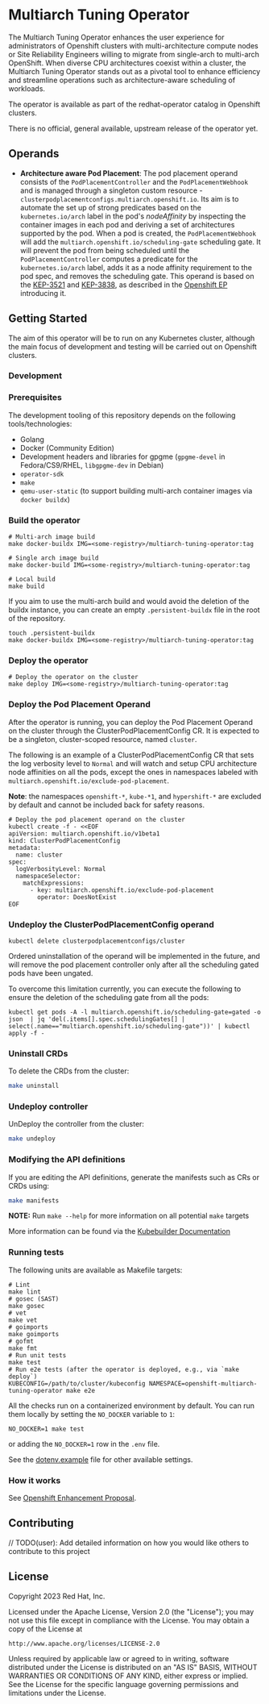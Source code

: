 # Multiarch Tuning Operator

The Multiarch Tuning Operator enhances the user experience for administrators of Openshift clusters with
multi-architecture compute nodes or Site Reliability Engineers willing to migrate from single-arch to multi-arch
OpenShift. When diverse CPU architectures coexist within a cluster, the Multiarch Tuning Operator stands out as a pivotal tool to
enhance efficiency and streamline operations such as architecture-aware scheduling of workloads.

The operator is available as part of the redhat-operator catalog in Openshift clusters.

There is no official, general available, upstream release of the operator yet.

## Operands

- **Architecture aware Pod Placement**: The pod placement operand consists of
  the `PodPlacementController` and the `PodPlacementWebhook` and is managed through
  a singleton custom resource - `clusterpodplacementconfigs.multiarch.openshift.io`.
  Its aim is to automate the set up of strong predicates based on the
  `kubernetes.io/arch` label in the pod's _nodeAffinity_ by inspecting the container
  images in each pod and deriving a set of architectures supported by
  the pod. When a pod is created, the `PodPlacementWebhook` will add the
  `multiarch.openshift.io/scheduling-gate` scheduling gate.
  It will prevent the pod from being scheduled until the `PodPlacementController`
  computes a predicate for the `kubernetes.io/arch` label, adds it as a node affinity
  requirement to the pod spec, and removes the scheduling gate.
  This operand is based on the [KEP-3521](https://github.com/kubernetes/enhancements/blob/afad6f270c7ac2ae853f4d1b72c379a6c3c7c042/keps/sig-scheduling/3521-pod-scheduling-readiness/README.md) and
  [KEP-3838](https://github.com/kubernetes/enhancements/blob/afad6f270c7ac2ae853f4d1b72c379a6c3c7c042/keps/sig-scheduling/3838-pod-mutable-scheduling-directives/README.md), as
  described in the [Openshift EP](https://github.com/openshift/enhancements/blob/6cebc13f0672c601ebfae669ea4fc8ca632721b5/enhancements/multi-arch/multiarch-manager-operator.md) introducing it.

## Getting Started

The aim of this operator will be to run on any Kubernetes cluster, although the main focus of development and testing
will be carried out on Openshift clusters.


### Development

### Prerequisites

The development tooling of this repository depends on the following tools/technologies:

- Golang
- Docker (Community Edition)
- Development headers and libraries for gpgme (`gpgme-devel` in Fedora/CS9/RHEL, `libgpgme-dev` in Debian)
- `operator-sdk`
- `make`
- `qemu-user-static` (to support building multi-arch container images via `docker buildx`)

### Build the operator

```shell
# Multi-arch image build
make docker-buildx IMG=<some-registry>/multiarch-tuning-operator:tag

# Single arch image build
make docker-build IMG=<some-registry>/multiarch-tuning-operator:tag

# Local build
make build
```

If you aim to use the multi-arch build and would avoid the deletion of the buildx instance, you can
create an empty `.persistent-buildx` file in the root of the repository.

```shell
touch .persistent-buildx
make docker-buildx IMG=<some-registry>/multiarch-tuning-operator:tag
```

### Deploy the operator

```shell
# Deploy the operator on the cluster
make deploy IMG=<some-registry>/multiarch-tuning-operator:tag
```

### Deploy the Pod Placement Operand

After the operator is running, you can deploy the Pod Placement Operand on the cluster through the ClusterPodPlacementConfig CR.
It is expected to be a singleton, cluster-scoped resource, named `cluster`.

The following is an example of a ClusterPodPlacementConfig CR that sets the log verbosity level to `Normal` and 
will watch and setup CPU architecture node affinities on all the pods, except the ones in namespaces labeled with 
`multiarch.openshift.io/exclude-pod-placement`.

**Note**: the namespaces `openshift-*`, `kube-*1`, and `hypershift-*` are excluded by default and cannot be included back for
safety reasons.

```shell
# Deploy the pod placement operand on the cluster
kubectl create -f - <<EOF
apiVersion: multiarch.openshift.io/v1beta1
kind: ClusterPodPlacementConfig
metadata:
  name: cluster
spec:
  logVerbosityLevel: Normal
  namespaceSelector:
    matchExpressions:
      - key: multiarch.openshift.io/exclude-pod-placement
        operator: DoesNotExist
EOF
```

### Undeploy the ClusterPodPlacementConfig operand

```shell
kubectl delete clusterpodplacementconfigs/cluster
```

Ordered uninstallation of the operand will be implemented in the future, and will remove the pod placement controller
only after all the scheduling gated pods have been ungated.

To overcome this limitation currently, you can execute the following to ensure the deletion of the scheduling gate 
from all the pods:
```shell
kubectl get pods -A -l multiarch.openshift.io/scheduling-gate=gated -o json  | jq 'del(.items[].spec.schedulingGates[] | select(.name=="multiarch.openshift.io/scheduling-gate"))' | kubectl apply -f -
```

### Uninstall CRDs
To delete the CRDs from the cluster:

```sh
make uninstall
```

### Undeploy controller

UnDeploy the controller from the cluster:

```sh
make undeploy
```

### Modifying the API definitions

If you are editing the API definitions, generate the manifests such as CRs or CRDs using:

```sh
make manifests
```

**NOTE:** Run `make --help` for more information on all potential `make` targets

More information can be found via the [Kubebuilder Documentation](https://book.kubebuilder.io/introduction.html)

### Running tests

The following units are available as Makefile targets:

```shell
# Lint
make lint
# gosec (SAST)
make gosec
# vet
make vet
# goimports
make goimports
# gofmt
make fmt
# Run unit tests
make test
# Run e2e tests (after the operator is deployed, e.g., via `make deploy`)
KUBECONFIG=/path/to/cluster/kubeconfig NAMESPACE=openshift-multiarch-tuning-operator make e2e 
```

All the checks run on a containerized environment by default. 
You can run them locally by setting the `NO_DOCKER` variable to `1`:

```shell
NO_DOCKER=1 make test
```

or adding the `NO_DOCKER=1` row in the `.env` file.

See the [dotenv.example](./dotenv.example) file for other available settings.

### How it works

See [Openshift Enhancement Proposal](https://github.com/openshift/enhancements/blob/6cebc13f0672c601ebfae669ea4fc8ca632721b5/enhancements/multi-arch/multiarch-manager-operator.md).


## Contributing
// TODO(user): Add detailed information on how you would like others to contribute to this project

## License

Copyright 2023 Red Hat, Inc.

Licensed under the Apache License, Version 2.0 (the "License");
you may not use this file except in compliance with the License.
You may obtain a copy of the License at

    http://www.apache.org/licenses/LICENSE-2.0

Unless required by applicable law or agreed to in writing, software
distributed under the License is distributed on an "AS IS" BASIS,
WITHOUT WARRANTIES OR CONDITIONS OF ANY KIND, either express or implied.
See the License for the specific language governing permissions and
limitations under the License.


